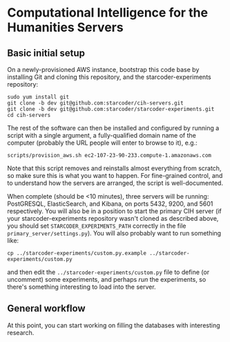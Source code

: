 # Computational Intelligence for the Humanities Servers

## Basic initial setup

On a newly-provisioned AWS instance, bootstrap this code base by installing Git and cloning this repository, and the starcoder-experiments repository:

```
sudo yum install git
git clone -b dev git@github.com:starcoder/cih-servers.git
git clone -b dev git@github.com:starcoder/starcoder-experiments.git
cd cih-servers
```

The rest of the software can then be installed and configured by running a script with a single argument, a fully-qualified domain name of the computer (probably the URL people will enter to browse to it), e.g.:

```
scripts/provision_aws.sh ec2-107-23-90-233.compute-1.amazonaws.com
```

Note that this script removes and reinstalls almost everything from scratch, so make sure this is what you want to happen.  For fine-grained control, and to understand how the servers are arranged, the script is well-documented.

When complete (should be <10 minutes), three servers will be running: PostGRESQL, ElasticSearch, and Kibana, on ports 5432, 9200, and 5601 respectively.  You will also be in a position to start the primary CIH server (if your starcoder-experiments repository wasn't cloned as described above, you should set `STARCODER_EXPERIMENTS_PATH` correctly in the file `primary_server/settings.py`).  You will also probably want to run something like:

```
cp ../starcoder-experiments/custom.py.example ../starcoder-experiments/custom.py
```

and then edit the `../starcoder-experiments/custom.py` file to define (or uncomment) some experiments, and perhaps *run* the experiments, so there's something interesting to load into the server.

## General workflow

At this point, you can start working on filling the databases with interesting research.
